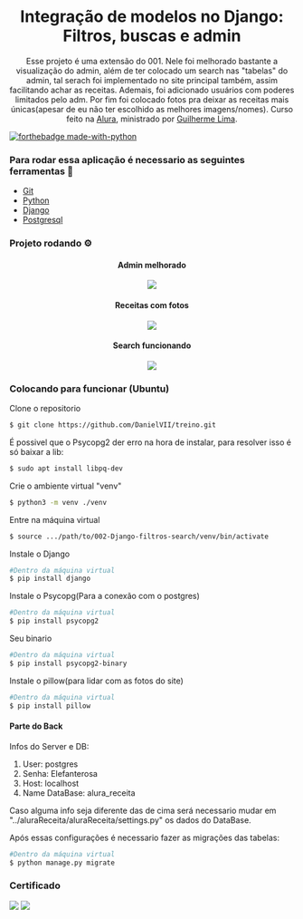 <h1 align="center">Integração de modelos no Django: Filtros, buscas e admin</h1>
<p align="center">
    Esse projeto é uma extensão do 001. Nele foi melhorado bastante a visualização do admin, além de ter colocado um search nas "tabelas" do admin, tal serach foi implementado no site principal também, assim facilitando achar as receitas. Ademais, foi adicionado usuários com poderes limitados pelo adm. Por fim foi colocado fotos pra deixar as receitas mais únicas(apesar de eu não ter escolhido as melhores imagens/nomes). Curso feito na <a href="https://cursos.alura.com.br/">Alura</a>, ministrado por
    <a href="https://www.linkedin.com/in/guilherme-lima-458925178/">Guilherme Lima</a>.
</p>

[![forthebadge made-with-python](http://ForTheBadge.com/images/badges/made-with-python.svg)](https://www.python.org/)

### Para rodar essa aplicação é necessario as seguintes ferramentas :bookmark_tabs:

<ul>
    <li><a href="https://git-scm.com">Git</a></li>
    <li><a href="https://www.python.org/">Python</a></li>
    <li><a href="https://www.djangoproject.com/">Django</a></li>
    <li><a href="https://www.postgresql.org/">Postgresql</a></li>
</ul>

### Projeto rodando ⚙️

<div align="center">
    <h4 align="center">Admin melhorado</h4>
    <img src="https://user-images.githubusercontent.com/62727519/164734280-ae5745c2-0f74-4a19-94a7-43fda963cf7b.png"/>
    <h4 align="center">Receitas com fotos</h4>
    <img src="https://user-images.githubusercontent.com/62727519/164734604-221ee996-f480-49bf-b473-b9cab9ce9086.png"/>
    <h4 align="center">Search funcionando</h4>
    <img src="https://user-images.githubusercontent.com/62727519/164734787-44c67921-90f7-481c-acd5-1853b19235a6.png"/>
</div>

### Colocando para funcionar (Ubuntu)

<P>Clone o repositorio</p>

```bash
$ git clone https://github.com/DanielVII/treino.git
```

<p>É possivel que o Psycopg2 der erro na hora de instalar, para resolver isso é só baixar a lib:</p>

```bash
$ sudo apt install libpq-dev
```

<p>Crie o ambiente virtual "venv"</p>

```bash
$ python3 -m venv ./venv
```

<p>Entre na máquina virtual</p>

```bash
$ source .../path/to/002-Django-filtros-search/venv/bin/activate
```

<p>Instale o Django</p>

```bash
#Dentro da máquina virtual
$ pip install django
```

<p>Instale o Psycopg(Para a conexão com o postgres)</p>

```bash
#Dentro da máquina virtual
$ pip install psycopg2
```

<p>Seu binario</p>

```bash
#Dentro da máquina virtual
$ pip install psycopg2-binary
```

<p>Instale o pillow(para lidar com as fotos do site)</p>

```bash
#Dentro da máquina virtual
$ pip install pillow
```

#### Parte do Back

<p>Infos do Server e DB:</p>
<ol>
    <li>User: postgres</li>
    <li> Senha: Elefanterosa</li>
    <li>Host: localhost</li>
    <li>Name DataBase: alura_receita</li>
</ol>

<p>Caso alguma info seja diferente das de cima será necessario mudar em "../aluraReceita/aluraReceita/settings.py" os dados do DataBase.</p>

<p>Após essas configurações é necessario fazer as migrações das tabelas:</p>

```bash
#Dentro da máquina virtual
$ python manage.py migrate
```


### Certificado

<img src="https://user-images.githubusercontent.com/62727519/164735040-d7b16e09-ff77-4b7d-9460-a77ee0fc925d.png"/>
<img src="https://user-images.githubusercontent.com/62727519/164735197-78e7897b-6507-48c3-a9f8-c7ea8d477d7b.png"/>
